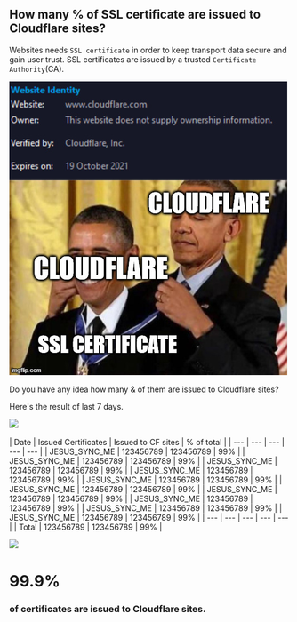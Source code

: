 ## How many % of SSL certificate are issued to Cloudflare sites?


Websites needs `SSL certificate` in order to keep transport data secure and gain user trust.
SSL certificates are issued by a trusted `Certificate Authority`(CA).

![](../../image/meme/cloudflare_selfsign.jpg)

Do you have any idea how many & of them are issued to Cloudflare sites?

Here's the result of last 7 days.

![](DO_NOT_EDIT_ME_START)

| Date | Issued Certificates | Issued to CF sites | % of total |
| --- | --- | --- | --- | --- |
| JESUS_SYNC_ME | 123456789 | 123456789 | 99% |
| JESUS_SYNC_ME | 123456789 | 123456789 | 99% |
| JESUS_SYNC_ME | 123456789 | 123456789 | 99% |
| JESUS_SYNC_ME | 123456789 | 123456789 | 99% |
| JESUS_SYNC_ME | 123456789 | 123456789 | 99% |
| JESUS_SYNC_ME | 123456789 | 123456789 | 99% |
| JESUS_SYNC_ME | 123456789 | 123456789 | 99% |
| JESUS_SYNC_ME | 123456789 | 123456789 | 99% |
| JESUS_SYNC_ME | 123456789 | 123456789 | 99% |
| JESUS_SYNC_ME | 123456789 | 123456789 | 99% |
| --- | --- | --- | --- | --- |
| Total | 123456789 | 123456789 | 99% |

![](DO_NOT_EDIT_ME_END)


# 99.9%
### of certificates are issued to Cloudflare sites.
